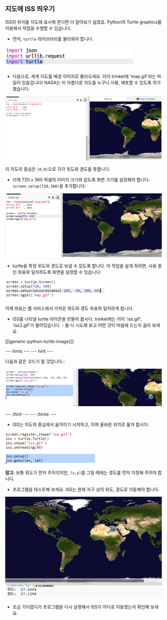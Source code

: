 ## 지도에 ISS 띄우기

ISS의 위치를 지도에 표시해 준다면 더 알아보기 쉽겠죠. Python의 Turtle graphics를 이용해서 작업을 수행할 수 있습니다.

+ 먼저, `turtle` 라이브러리를 불러와야 합니다.

![스크린샷](images/iss-turtle.png)

+ 다음으로, 세계 지도를 배경 이미지로 불러오세요. 이미 trinket에 'map.gif'라는 파일이 있을겁니다! NASA는 이 아름다운 지도를 누구나 사용, 배포할 수 있도록 허가했습니다. 

![스크린샷](images/iss-map.png)

이 지도의 중심은 `(0,0)`으로 각각 위도와 경도를 뜻합니다.

+ 이제 720 x 360 픽셀의 이미지 크기와 같도록 화면 크기를 설정해야 합니다. `screen.setup(720,360)`을 추가합니다:

![스크린샷](images/iss-setup.png)

+ turtle을 특정 위도와 경도로 보낼 수 있도록 합니다. 이 작업을 쉽게 하려면, 사용 중인 좌표와 일치하도록 화면을 설정할 수 있습니다:

![스크린샷](images/iss-world.png)

이제 좌표는 웹 서비스에서 가져온 위도와 경도 좌표와 일치하게 됩니다.

+ ISS를 나타낼 turtle 아이콘을 만들어 봅시다. trinket에는 이미 'iss.gif', 'iss2.gif'가 들어있습니다. - 둘 다 시도해 보고 어떤 것이 마음에 드는지 골라 보세요. 

[[[generic-python-turtle-image]]]

--- hints ---
 --- hint ---

다음과 같은 코드가 될 것입니다.:

![스크린샷](images/iss-image.png)

--- /hint --- --- /hints ---

+ ISS는 지도의 중심에서 움직이기 시작하고, 이제 올바른 위치로 옮겨 봅시다:

![스크린샷](images/iss-plot.png)

**참고:** 보통 위도가 먼저 주어지지만, `(x,y)`를 그릴 때에는 경도를 먼저 지정해 주어야 합니다.

+ 프로그램을 테스트해 보세요. ISS는 현재 지구 상의 위도, 경도로 이동해야 합니다. 

![스크린샷](images/iss-plotted.png)

+ 조금 기다렸다가 프로그램을 다시 실행해서 ISS가 어디로 이동했는지 확인해 보세요.